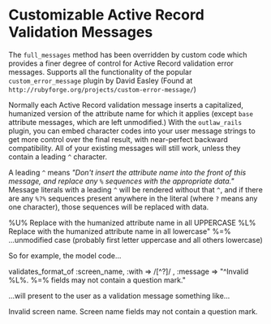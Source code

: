 <!-- A "markdown viewer" will render this file as pretty-formatted text.
  One of your text editors or file browsers may already support it. -->

Customizable Active Record Validation Messages
==============================================

The `full_messages` method has been overridden by custom code which provides a finer
degree of control for Active Record validation error messages. Supports all the
functionality of the popular `custom_error_message` plugin by David Easley
(Found at `http://rubyforge.org/projects/custom-error-message/`)

Normally each Active Record validation message inserts a capitalized, humanized version
of the attribute name for which it applies (except `base` attribute messages, which are
left unmodified.) With the `outlaw_rails` plugin, you can embed character codes into
your user message strings to get more control over the final result, with near-perfect
backward compatibility. All of your existing messages will still work, unless they contain
a leading `^` character.

A leading `^` means *"Don't insert the attribute name into the front of this message, and
replace any `%` sequences with the appropriate data."* Message literals with a leading `^`
will be rendered without that `^`, and if there are any `%?%` sequences present anywhere
in the literal (where `?` means any one character), those sequences will be replaced with
data.

  %U%  Replace with the humanized attribute name in all UPPERCASE
  %L%  Replace with the humanized attribute name in all lowercase"
  %=%  ...unmodified case (probably first letter uppercase and all others lowercase)

So for example, the model code...

  validates_format_of :screen_name, :with => /[^\?]/ ,
    :message => "^Invalid %L%. %=% fields may not contain a question mark."

...will present to the user as a validation message something like...

  Invalid screen name. Screen name fields may not contain a question mark.
